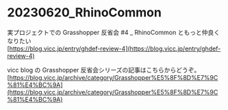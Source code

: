 # 20230620_RhinoCommon  


実プロジェクトでの Grasshopper 反省会 #4 _ RhinoCommon ともっと仲良くなりたい  
[https://blog.vicc.jp/entry/ghdef-review-4](https://blog.vicc.jp/entry/ghdef-review-4)  


vicc blog の Grasshopper 反省会シリーズの記事はこちらからどうぞ。  
[https://blog.vicc.jp/archive/category/Grasshopper%E5%8F%8D%E7%9C%81%E4%BC%9A](https://blog.vicc.jp/archive/category/Grasshopper%E5%8F%8D%E7%9C%81%E4%BC%9A)  